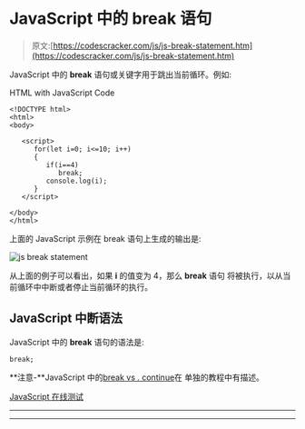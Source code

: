 # JavaScript 中的 break 语句

> 原文:[https://codescracker.com/js/js-break-statement.htm](https://codescracker.com/js/js-break-statement.htm)

JavaScript 中的 **break** 语句或关键字用于跳出当前循环。例如:

HTML with JavaScript Code

```
<!DOCTYPE html>
<html>
<body>

   <script>
      for(let i=0; i<=10; i++)
      {
         if(i==4)
            break;
         console.log(i);
      }
   </script>

</body>
</html>
```

上面的 JavaScript 示例在 break 语句上生成的输出是:

![js break statement](../Images/4074e2c42b937185efdd41b00769203a.png)

从上面的例子可以看出，如果 **i** 的值变为 4，那么 **break** 语句 将被执行，以从当前循环中中断或者停止当前循环的执行。

## JavaScript 中断语法

JavaScript 中的 **break** 语句的语法是:

```
break;
```

**注意-**JavaScript 中的[break vs . continue](/js/js-break-continue.htm)在 单独的教程中有描述。

[JavaScript 在线测试](/exam/showtest.php?subid=6)

* * *

* * *